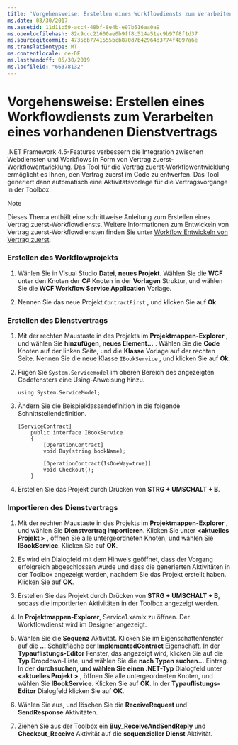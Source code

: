 ```yaml
---
title: 'Vorgehensweise: Erstellen eines Workflowdiensts zum Verarbeiten eines vorhandenen Dienstvertrags'
ms.date: 03/30/2017
ms.assetid: 11d11b59-acc4-48bf-8e4b-e97b516aa0a9
ms.openlocfilehash: 82c9ccc21600ae0b9ff8c514a51ec9b97f8f1d37
ms.sourcegitcommit: 4735bb7741555bcb870d7b42964d3774f4897a6e
ms.translationtype: MT
ms.contentlocale: de-DE
ms.lasthandoff: 05/30/2019
ms.locfileid: "66378132"
---
```

# <a name="how-to-create-a-workflow-service-that-consumes-an-existing-service-contract"></a>Vorgehensweise: Erstellen eines Workflowdiensts zum Verarbeiten eines vorhandenen Dienstvertrags
.NET Framework 4.5-Features verbessern die Integration zwischen Webdiensten und Workflows in Form von Vertrag zuerst-Workflowentwicklung. Das Tool für die Vertrag zuerst-Workflowentwicklung ermöglicht es Ihnen, den Vertrag zuerst im Code zu entwerfen. Das Tool generiert dann automatisch eine Aktivitätsvorlage für die Vertragsvorgänge in der Toolbox.  
  
> [!NOTE]
>  Dieses Thema enthält eine schrittweise Anleitung zum Erstellen eines Vertrag zuerst-Workflowdiensts. Weitere Informationen zum Entwickeln von Vertrag zuerst-Workflowdiensten finden Sie unter [Workflow Entwickeln von Vertrag zuerst](contract-first-workflow-service-development.md).  
  
### <a name="creating-the-workflow-project"></a>Erstellen des Workflowprojekts  
  
1. Wählen Sie in Visual Studio **Datei**, **neues Projekt**. Wählen Sie die **WCF** unter den Knoten der **C#** Knoten in der **Vorlagen** Struktur, und wählen Sie die **WCF Workflow Service Application** Vorlage.  
  
2. Nennen Sie das neue Projekt `ContractFirst` , und klicken Sie auf **Ok**.  
  
### <a name="creating-the-service-contract"></a>Erstellen des Dienstvertrags  
  
1. Mit der rechten Maustaste in des Projekts im **Projektmappen-Explorer** , und wählen Sie **hinzufügen**, **neues Element...** . Wählen Sie die **Code** Knoten auf der linken Seite, und die **Klasse** Vorlage auf der rechten Seite. Nennen Sie die neue Klasse `IBookService` , und klicken Sie auf **Ok**.  
  
2. Fügen Sie `System.Servicemodel` im oberen Bereich des angezeigten Codefensters eine Using-Anweisung hinzu.  
  
    ```  
    using System.ServiceModel;  
    ```  
  
3. Ändern Sie die Beispielklassendefinition in die folgende Schnittstellendefinition.  
  
    ```  
    [ServiceContract]  
        public interface IBookService  
        {  
            [OperationContract]  
            void Buy(string bookName);  
  
            [OperationContract(IsOneWay=true)]  
            void Checkout();  
        }  
    ```  
  
4. Erstellen Sie das Projekt durch Drücken von **STRG + UMSCHALT + B**.  
  
### <a name="importing-the-service-contract"></a>Importieren des Dienstvertrags  
  
1. Mit der rechten Maustaste in des Projekts im **Projektmappen-Explorer** , und wählen Sie **Dienstvertrag importieren**. Klicken Sie unter  **\<aktuelles Projekt >** , öffnen Sie alle untergeordneten Knoten, und wählen Sie **IBookService**. Klicken Sie auf **OK**.  
  
2. Es wird ein Dialogfeld mit dem Hinweis geöffnet, dass der Vorgang erfolgreich abgeschlossen wurde und dass die generierten Aktivitäten in der Toolbox angezeigt werden, nachdem Sie das Projekt erstellt haben. Klicken Sie auf **OK**.  
  
3. Erstellen Sie das Projekt durch Drücken von **STRG + UMSCHALT + B**, sodass die importierten Aktivitäten in der Toolbox angezeigt werden.  
  
4. In **Projektmappen-Explorer**, Service1.xamlx zu öffnen. Der Workflowdienst wird im Designer angezeigt.  
  
5. Wählen Sie die **Sequenz** Aktivität. Klicken Sie im Eigenschaftenfenster auf die **...** Schaltfläche der **ImplementedContract** Eigenschaft. In der **Typauflistungs-Editor** Fenster, das angezeigt wird, klicken Sie auf die **Typ** Dropdown-Liste, und wählen Sie die **nach Typen suchen...** Eintrag. In der **durchsuchen, und wählen Sie einen .NET-Typ** Dialogfeld unter  **\<aktuelles Projekt >** , öffnen Sie alle untergeordneten Knoten, und wählen Sie **IBookService**. Klicken Sie auf **OK**. In der **Typauflistungs-Editor** Dialogfeld klicken Sie auf **OK**.  
  
6. Wählen Sie aus, und löschen Sie die **ReceiveRequest** und **SendResponse** Aktivitäten.  
  
7. Ziehen Sie aus der Toolbox ein **Buy_ReceiveAndSendReply** und **Checkout_Receive** Aktivität auf die **sequenzieller Dienst** Aktivität.
